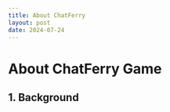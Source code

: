 ```yaml
---
title: About ChatFerry
layout: post
date: 2024-07-24
---
```

# About ChatFerry Game

## 1. Background
